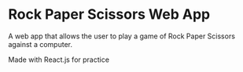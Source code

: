 # Rock Paper Scissors Web App
A web app that allows the user to play a game of Rock Paper Scissors against a computer. 

Made with React.js for practice
